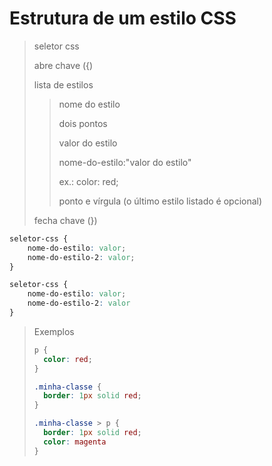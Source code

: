 # Estrutura de um estilo CSS

> seletor css
>
> abre chave ({)
>
> lista de estilos
>
> > nome do estilo
> > 
> > dois pontos
> > 
> > valor do estilo
> >
> > nome-do-estilo:"valor do estilo"
> >
> > ex.: color: red;
> >
> > ponto e vírgula (o último estilo listado é opcional)
>
> fecha chave (})
>

```css
seletor-css {
    nome-do-estilo: valor;
    nome-do-estilo-2: valor;
}
```

```css
seletor-css {
    nome-do-estilo: valor;
    nome-do-estilo-2: valor
}
```

> Exemplos
> 
> ```css
> p {
>   color: red;
> }
>
> .minha-classe {
>   border: 1px solid red;
> }
>
> .minha-classe > p {
>   border: 1px solid red;
>   color: magenta
> }
> ```